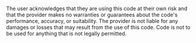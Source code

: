 The user acknowledges that they are using this code at their own risk and that the provider makes no warranties or guarantees about the code's performance, accuracy, or suitability. The provider is not liable for any damages or losses that may result from the use of this code. Code is not to be used for anything that is not legally permitted. 
